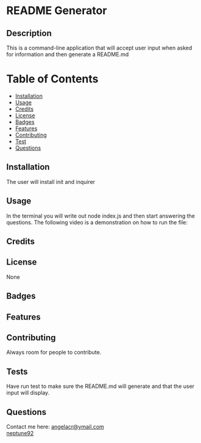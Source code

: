 # README Generator


  ## Description
  This is a command-line application that will accept user input when asked for information and then generate a README.md


  # Table of Contents
  * [Installation](#Installation)
  * [Usage](#Usage)
  * [Credits](#Credits)
  * [License](#License)
  * [Badges](#Badges)
  * [Features](#Features)
  * [Contributing](#Contributing)
  * [Test](#Test)
  * [Questions](#Questions)

  ## Installation
  The user will install init and inquirer

  ## Usage
  In the terminal you will write out node index.js and then start answering the questions.
  The following video is a demonstration on how to run the file:

  ## Credits
  

  ## License
  None

  ## Badges


  ## Features


  ## Contributing
  Always room for people to contribute.

  ## Tests
  Have run test to make sure the README.md will generate and that the user input will display.

  ## Questions
  Contact me here: angelacr@ymail.com
  <br>
  [neptune92](github.com/neptune92)

